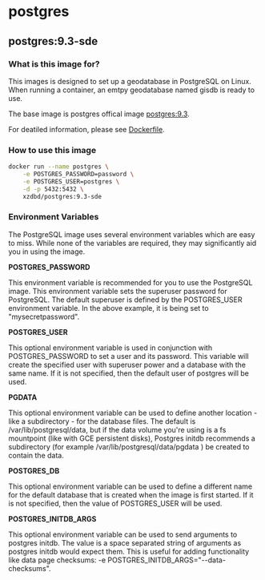 # postgres

## postgres:9.3-sde

### What is this image for?

This images is designed to set up a geodatabase in PostgreSQL on Linux. When running a container, an emtpy geodatabase named gisdb is ready to use.

The base image is postgres offical image [postgres:9.3](https://hub.docker.com/_/postgres/).

For deatiled information, please see [Dockerfile](https://github.com/xzdbd/dockerfiles/blob/master/postgres/9.3-sde/Dockerfile).

### How to use this image

```bash
docker run --name postgres \
	-e POSTGRES_PASSWORD=password \
	-e POSTGRES_USER=postgres \
	-d -p 5432:5432 \
	xzdbd/postgres:9.3-sde
```

### Environment Variables

The PostgreSQL image uses several environment variables which are easy to miss. While none of the variables are required, they may significantly aid you in using the image.

**POSTGRES_PASSWORD**

This environment variable is recommended for you to use the PostgreSQL image. This environment variable sets the superuser password for PostgreSQL. The default superuser is defined by the POSTGRES_USER environment variable. In the above example, it is being set to "mysecretpassword".

**POSTGRES_USER**

This optional environment variable is used in conjunction with POSTGRES_PASSWORD to set a user and its password. This variable will create the specified user with superuser power and a database with the same name. If it is not specified, then the default user of postgres will be used.

**PGDATA**

This optional environment variable can be used to define another location - like a subdirectory - for the database files. The default is /var/lib/postgresql/data, but if the data volume you're using is a fs mountpoint (like with GCE persistent disks), Postgres initdb recommends a subdirectory (for example /var/lib/postgresql/data/pgdata ) be created to contain the data.

**POSTGRES_DB**

This optional environment variable can be used to define a different name for the default database that is created when the image is first started. If it is not specified, then the value of POSTGRES_USER will be used.

**POSTGRES_INITDB_ARGS**

This optional environment variable can be used to send arguments to postgres initdb. The value is a space separated string of arguments as postgres initdb would expect them. This is useful for adding functionality like data page checksums: -e POSTGRES_INITDB_ARGS="--data-checksums".




